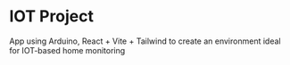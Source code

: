 # IOT Project
 App using Arduino, React + Vite + Tailwind to create an environment ideal for IOT-based home monitoring
